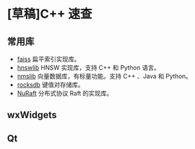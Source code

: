 # [草稿]C++ 速查

## 常用库

- [faiss](https://github.com/facebookresearch/faiss) 扁平索引实现库。
- [hnswlib](https://github.com/nmslib/hnswlib) HNSW 实现库，支持 C++ 和 Python 语言。
- [nmslib](https://github.com/nmslib/nmslib) 向量数据库，有标量功能。支持 C++ 、Java 和 Python。
- [rocksdb](https://github.com/facebook/rocksdb) 键值对存储库。
- [NuRaft](https://github.com/eBay/NuRaft) 分布式协议 Raft 的实现库。

## wxWidgets

## Qt
